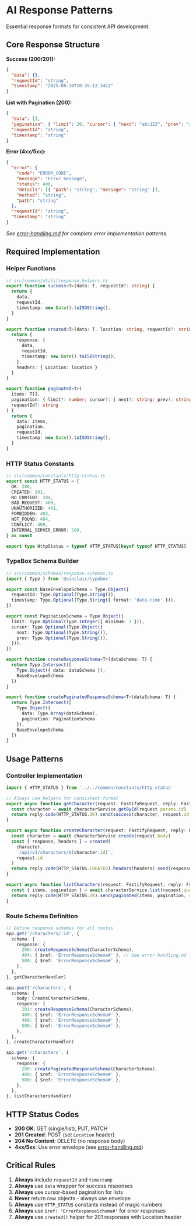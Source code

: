 # AI Response Patterns

Essential response formats for consistent API development.

## Core Response Structure

**Success (200/201):**

```json
{
  "data": {},
  "requestId": "string",
  "timestamp": "2025-08-30T10:35:12.345Z"
}
```

**List with Pagination (200):**

```json
{
  "data": [],
  "pagination": { "limit": 20, "cursor": { "next": "abc123", "prev": "xyz987" } },
  "requestId": "string", 
  "timestamp": "string"
}
```

**Error (4xx/5xx):**

```json
{
  "error": {
    "code": "ERROR_CODE",
    "message": "Error message", 
    "status": 400,
    "details": [{ "path": "string", "message": "string" }],
    "method": "string",
    "path": "string"
  },
  "requestId": "string",
  "timestamp": "string"
}
```

*See [error-handling.md](./error-handling.md) for complete error implementation patterns.*

## Required Implementation

### Helper Functions

```typescript
// src/common/utils/response.helpers.ts
export function success<T>(data: T, requestId?: string) {
  return {
    data,
    requestId,
    timestamp: new Date().toISOString(),
  }
}

export function created<T>(data: T, location: string, requestId?: string) {
  return {
    response: {
      data,
      requestId,
      timestamp: new Date().toISOString(),
    },
    headers: { Location: location }
  }
}

export function paginated<T>(
  items: T[], 
  pagination: { limit?: number; cursor?: { next?: string; prev?: string } },
  requestId?: string
) {
  return {
    data: items,
    pagination,
    requestId,
    timestamp: new Date().toISOString(),
  }
}
```

### HTTP Status Constants

```typescript
// src/common/constants/http-status.ts
export const HTTP_STATUS = {
  OK: 200,
  CREATED: 201,
  NO_CONTENT: 204,
  BAD_REQUEST: 400,
  UNAUTHORIZED: 401,
  FORBIDDEN: 403,
  NOT_FOUND: 404,
  CONFLICT: 409,
  INTERNAL_SERVER_ERROR: 500,
} as const

export type HttpStatus = typeof HTTP_STATUS[keyof typeof HTTP_STATUS]
```

### TypeBox Schema Builder

```typescript
// src/common/schemas/response.schemas.ts
import { Type } from '@sinclair/typebox'

export const BaseEnvelopeSchema = Type.Object({
  requestId: Type.Optional(Type.String()),
  timestamp: Type.Optional(Type.String({ format: 'date-time' })),
})

export const PaginationSchema = Type.Object({
  limit: Type.Optional(Type.Integer({ minimum: 1 })),
  cursor: Type.Optional(Type.Object({
    next: Type.Optional(Type.String()),
    prev: Type.Optional(Type.String()),
  })),
})

export function createResponseSchema<T>(dataSchema: T) {
  return Type.Intersect([
    Type.Object({ data: dataSchema }),
    BaseEnvelopeSchema
  ])
}

export function createPaginatedResponseSchema<T>(dataSchema: T) {
  return Type.Intersect([
    Type.Object({ 
      data: Type.Array(dataSchema), 
      pagination: PaginationSchema 
    }),
    BaseEnvelopeSchema
  ])
}
```

## Usage Patterns

### Controller Implementation

```typescript
import { HTTP_STATUS } from '../../common/constants/http-status'

// Always use helpers for consistent format
export async function getCharacter(request: FastifyRequest, reply: FastifyReply) {
  const character = await characterService.getById(request.params.id)
  return reply.code(HTTP_STATUS.OK).send(success(character, request.id))
}

export async function createCharacter(request: FastifyRequest, reply: FastifyReply) {
  const character = await characterService.create(request.body)
  const { response, headers } = created(
    character, 
    `/api/v1/characters/${character.id}`, 
    request.id
  )
  return reply.code(HTTP_STATUS.CREATED).headers(headers).send(response)
}

export async function listCharacters(request: FastifyRequest, reply: FastifyReply) {
  const { items, pagination } = await characterService.list(request.query)
  return reply.code(HTTP_STATUS.OK).send(paginated(items, pagination, request.id))
}
```

### Route Schema Definition

```typescript
// Define response schemas for all routes
app.get('/characters/:id', {
  schema: {
    response: {
      200: createResponseSchema(CharacterSchema),
      404: { $ref: 'ErrorResponseSchema#' }, // See error-handling.md for ErrorResponseSchema
      500: { $ref: 'ErrorResponseSchema#' },
    },
  },
}, getCharacterHandler)

app.post('/characters', {
  schema: {
    body: CreateCharacterSchema,
    response: {
      201: createResponseSchema(CharacterSchema),
      400: { $ref: 'ErrorResponseSchema#' },
      409: { $ref: 'ErrorResponseSchema#' },
      500: { $ref: 'ErrorResponseSchema#' },
    },
  },
}, createCharacterHandler)

app.get('/characters', {
  schema: {
    response: {
      200: createPaginatedResponseSchema(CharacterSchema),
      400: { $ref: 'ErrorResponseSchema#' },
      500: { $ref: 'ErrorResponseSchema#' },
    },
  },
}, listCharactersHandler)
```

## HTTP Status Codes

- **200 OK**: GET (single/list), PUT, PATCH
- **201 Created**: POST (set `Location` header)
- **204 No Content**: DELETE (no response body)
- **4xx/5xx**: Use error envelope (see [error-handling.md](./error-handling.md))

## Critical Rules

1. **Always** include `requestId` and `timestamp`
2. **Always** use `data` wrapper for success responses
3. **Always** use cursor-based pagination for lists
4. **Never** return raw objects - always use envelope
5. **Always** use `HTTP_STATUS` constants instead of magic numbers
6. **Always** use `$ref: 'ErrorResponseSchema#'` for error responses
7. **Always** use `created()` helper for 201 responses with Location header
